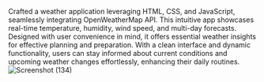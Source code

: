 Crafted a weather application leveraging HTML, CSS, and JavaScript, seamlessly integrating OpenWeatherMap API. This intuitive app showcases real-time temperature, humidity, wind speed, and multi-day forecasts. Designed with user convenience in mind, it offers essential weather insights for effective planning and preparation. With a clean interface and dynamic functionality, users can stay informed about current conditions and upcoming weather changes effortlessly, enhancing their daily routines.![Screenshot (134)](https://github.com/karishma2gupta/CBTCIP/assets/138330411/e80e18fe-afe4-4ba8-93ba-8966c8f91d78)
